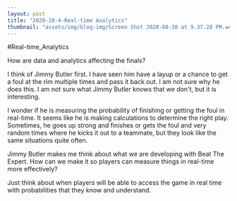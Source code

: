 ```yaml
---
layout: post
title: "2020-10-4-Real-time Analytics"
thumbnail: "assets/img/blog-img/Screen Shot 2020-08-30 at 9.37.28 PM.webp"
---
```


#Real-time_Analytics

How are data and analytics affecting the finals?  

I think of Jimmy Butler first.  I have seen him have a layup or a chance to get a foul at the rim multiple times and pass it back out.  I am not sure why he does this.  I am not sure what Jimmy Butler knows that we don't, but it is interesting. 

I wonder if he is measuring the probability of finishing or getting the foul in real-time.  It seems like he is making calculations to determine the right play.  Sometimes, he goes up strong and finishes or gets the foul and very random times where he kicks it out to a teammate, but they look like the same situations quite often.  

Jimmy Butler makes me think about what we are developing with Beat The Expert.  How can we make it so players can measure things in real-time more effectively? 

Just think about when players will be able to access the game in real time with probabilities that they know and understand.
